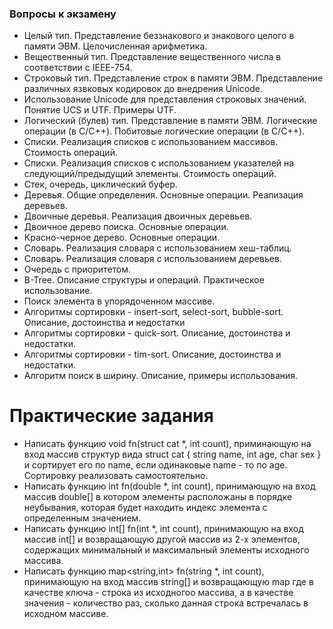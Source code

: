 ### Вопросы к экзамену

  * Целый тип. Представление беззнакового и знакового целого в памяти ЭВМ. Целочисленная арифметика.
  * Вещественный тип. Представление вещественного числа в соответствии с IEEE-754.
  * Строковый тип. Представление строк в памяти ЭВМ. Представление различных язвковых кодировок до внедрения Unicode.
  * Использование Unicode для представления строковых значений. Понятие UCS и UTF. Примеры UTF.
  * Логический (булев) тип. Представление в памяти ЭВМ. Логические операции (в C/C++). Побитовые логические операции (в C/C++).
  * Списки. Реализация списков с использованием массивов. Стоимость операций.
  * Списки. Реализация списков с использованием указателей на следующий/предыдущий элементы. Стоимость операций.
  * Стек, очередь, циклический буфер.
  * Деревья. Общие определения. Основные операции. Реализация деревьев.
  * Двоичные деревья. Реализация двоичных деревьев.
  * Двоичное дерево поиска. Основные операции.
  * Красно-черное дерево. Основные операции.
  * Словарь. Реализация словаря с использованием хеш-таблиц.
  * Словарь. Реализация словаря с использованием деревьев.
  * Очередь с приоритетом.
  * B-Tree. Описание структуры и операций. Практическое использование.
  * Поиск элемента в упорядоченном массиве.
  * Алгоритмы сортировки - insert-sort, select-sort, bubble-sort. Описание, достоинства и недостатки
  * Алгоритмы сортировки - quick-sort. Описание, достоинства и недостатки.
  * Алгоритмы сортировки - tim-sort. Описание, достоинства и недостатки.
  * Алгоритм поиск в ширину. Описание, примеры использования.

# Практические задания

  * Написать функцию void fn(struct cat *, int count), приминающую на вход массив структур вида struct cat { string name, int age, char sex } и сортирует его по name, если одинаковые name - то по age. Сортировку реализовать самостоятельно.
  * Написать функцию int fn(double *, int count), принимающую на вход массив double[] в котором элементы расположаны в порядке неубывания, которая будет находить индекс элемента с определенным значением.
  * Написать функцию int[] fn(int *, int count), принимающую на вход массив int[] и возвращающую другой массив из 2-х элементов, содержащих минимальный и максимальный элементы исходного массива.
  * Написать функцию map<string,int> fn(string *, int count), принимающую на вход массив string[] и возвращающую map где в качестве ключа - строка из исходногоо массива, а в качестве значения - количество раз, сколько данная строка встречалась в исходном массиве.


